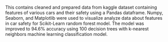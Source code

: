 This contains cleaned and prepared data from kaggle dataset containing features of various cars and their safety using a Pandas dataframe. Numpy, Seaborn, and Matplotlib were used to visualize analyze data about features in car safety for Scikit-Learn random forest model. The model was improved to 94.6% accuracy using 100 decision trees with k-nearest neighbors machine learning classification model.
